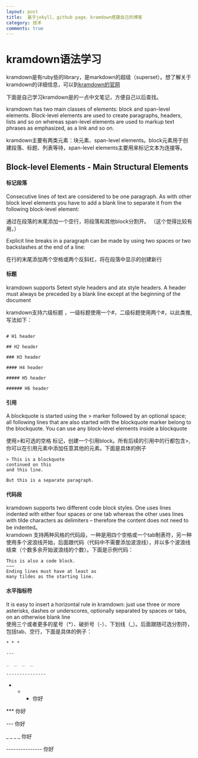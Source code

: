 ```yaml
---
layout: post
title:  基于jekyll、github page、kramdown搭建自己的博客
category: 技术
comments: true
---
```



# kramdown语法学习  

 kramdown是有ruby些的library，是markdown的超级（superset）。想了解关于kramdown的详细信息，可以到[kramdown的官网](http://kramdown.gettalong.org/index.html)  

下面是自己学习kramdown是的一点中文笔记，方便自己以后查找。  

kramdown has two main classes of elements: block and span-level elements. Block-level elements are used to create paragraphs, headers, lists and so on whereas span-level elements are used to markup text phrases as emphasized, as a link and so on.  

kramdown主要有两类元素：块元素、span-level elements。block元素用于创建段落、标题、列表等待，span-level elements主要用来标记文本为连接等。 

## Block-level Elements - Main Structural Elements  

#### 标记段落   
Consecutive lines of text are considered to be one paragraph. As with other block level elements you have to add a blank line to separate it from the following block-level element:

通过在段落的末尾添加一个空行，将段落和其他block分割开。 （这个觉得比较有用，）

Explicit line breaks in a paragraph can be made by using two spaces or two backslashes at the end of a line:

在行的末尾添加两个空格或两个反斜杠，将在段落中显示的创建新行

#### 标题

kramdown supports Setext style headers and atx style headers. A header must always be preceded by a blank line except at the beginning of the document

kramdown支持六级标题 ，一级标题使用一个#，二级标题使用两个#，以此类推,写法如下：  

~~~

# H1 header

## H2 header

### H3 header

#### H4 header

##### H5 header

###### H6 header
~~~  

#### 引用  
A blockquote is started using the > marker followed by an optional space; all following lines that are also started with the blockquote marker belong to the blockquote. You can use any block-level elements inside a blockquote  

使用>和可选的空格 标记，创建一个引用block。所有后续的引用中的行都包含>,你可以在引用元素中添加任意其他的元素。下面是具体的例子  

~~~
> This is a blockquote
continued on this
and this line.  

But this is a separate paragraph.
~~~

#### 代码段  
kramdown supports two different code block styles. One uses lines indented with either four spaces or one tab whereas the other uses lines with tilde characters as delimiters – therefore the content does not need to be indented。  
kramdown 支持两种风格的代码段，一种是用四个空格或一个tab制表符，另一种使用多个波浪线开始，后面跟代码（代码中不需要添加波浪线），并以多个波浪线结束（个数多余开始波浪线的个数）。下面是示例代码：  
~~~~~~
This is also a code block.
~~~
Ending lines must have at least as
many tildes as the starting line.
~~~~~~~~~~~~  

#### 水平指标符  
It is easy to insert a horizontal rule in kramdown: just use three or more asterisks, dashes or underscores, optionally separated by spaces or tabs, on an otherwise blank line  
使用三个或者更多的星号（*）、破折号（-）、下划线（_）。后面跟随可选分割符，包括tab、空行，下面是具体的例子：  
~~~
* * *

---

_  _  _  _

---------------
~~~~ 

* * *  你好 

***  你好

---  你好

_  _  _  _ 你好

--------------- 你好 

